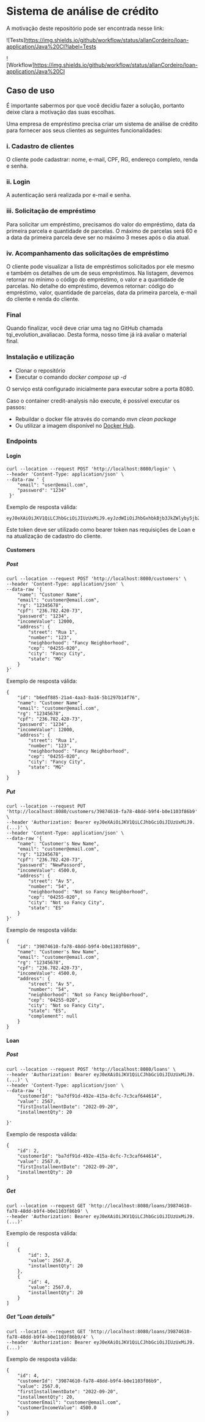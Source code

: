 # Sistema de análise de crédito

A motivação deste repositório pode ser encontrada nesse link: 

![Tests]https://img.shields.io/github/workflow/status/allanCordeiro/loan-application/Java%20CI?label=Tests

![Workflow]https://img.shields.io/github/workflow/status/allanCordeiro/loan-application/Java%20CI

## Caso de uso

É importante sabermos por que você decidiu fazer a solução, portanto deixe clara a motivação das suas escolhas. 

Uma empresa de empréstimo precisa criar um sistema de análise de crédito para fornecer aos seus clientes as seguintes funcionalidades:
### i. Cadastro de clientes 

O cliente pode cadastrar: nome, e-mail, CPF, RG, endereço completo, renda e senha.
### ii. Login

A autenticação será realizada por e-mail e senha.
### iii. Solicitação de empréstimo

Para solicitar um empréstimo, precisamos do valor do empréstimo, data da primeira parcela e quantidade de parcelas. 
O máximo de parcelas será 60 e a data da primeira parcela deve ser no máximo 3 meses após o dia atual.

### iv. Acompanhamento das solicitações de empréstimo

O cliente pode visualizar a lista de empréstimos solicitados por ele mesmo e também os detalhes de um de seus empréstimos.
Na listagem, devemos retornar no mínimo o código do empréstimo, o valor e a quantidade de parcelas.
No detalhe do empréstimo, devemos retornar: código do empréstimo, valor, quantidade de parcelas, data da primeira parcela, e-mail do cliente e renda do cliente.

### Final

Quando finalizar, você deve criar uma tag no GitHub chamada tqi_evolution_avaliacao. Desta forma, nosso time já irá avaliar o material final.

### Instalação e utilização

- Clonar o repositório
- Executar o comando _docker compose up -d_

O serviço está configurado inicialmente para executar sobre a porta 8080.

Caso o container credit-analysis não execute, é possível executar os passos:
- Rebuildar o docker file através do comando _mvn clean package_
- Ou utilizar a imagem disponível no [Docker Hub](https://hub.docker.com/repository/docker/allancordeiros/credit-analysis). 

### Endpoints
#### Login
```
curl --location --request POST 'http://localhost:8080/login' \
--header 'Content-Type: application/json' \
--data-raw ' {
    "email": "user@email.com",
    "password": "1234"
 }'
```

Exemplo de resposta válida:

```
eyJ0eXAiOiJKV1QiLCJhbGciOiJIUzUxMiJ9.eyJzdWIiOiJhbGxhbkBjb3JkZWlyby5jb20iLCJleHAiOjE2NTk5NzI0OTR9...
```
Este token deve ser utilizado como bearer token nas requisições de Loan e na atualização de cadastro do cliente.

#### Customers

##### Post
```
curl --location --request POST 'http://localhost:8080/customers' \
--header 'Content-Type: application/json' \
--data-raw '{
    "name": "Customer Name",
    "email": "customer@email.com",
    "rg": "12345678",
    "cpf": "236.782.420-73",
    "password": "1234",
    "incomeValue": 12000,
    "address": {
        "street": "Rua 1",
        "number": "123",
        "neighborhood": "Fancy Neighborhood",
        "cep": "04255-020",
        "city": "Fancy City",
        "state": "MG"
    }
}'
```
Exemplo de resposta válida:

```
{    
    "id": "b6edf885-21a4-4aa3-8a16-5b1297b14f76",
    "name": "Customer Name",
    "email": "customer@email.com",
    "rg": "12345678",
    "cpf": "236.782.420-73",
    "password": "1234",
    "incomeValue": 12000,
    "address": {
        "street": "Rua 1",
        "number": "123",
        "neighborhood": "Fancy Neighborhood",
        "cep": "04255-020",
        "city": "Fancy City",
        "state": "MG"
    }
}
```
##### Put
```
curl --location --request PUT 'http://localhost:8080/customers/39874610-fa78-48dd-b9f4-b0e1103f86b9' \
--header 'Authorization: Bearer eyJ0eXAiOiJKV1QiLCJhbGciOiJIUzUxMiJ9.(...)' \
--header 'Content-Type: application/json' \
--data-raw '{
    "name": "Customer's New Name",
    "email": "customer@email.com",
    "rg": "12345678",
    "cpf": "236.782.420-73",
    "password": "NewPassord",
    "incomeValue": 4500.0,
    "address": {
        "street": "Av 5",
        "number": "54",
        "neighborhood": "Not so Fancy Neighborhood",
        "cep": "04255-020",
        "city": "Not so Fancy City",
        "state": "ES"
    }
}'
```
Exemplo de resposta válida:

```
{
    "id": "39874610-fa78-48dd-b9f4-b0e1103f86b9",
    "name": "Customer's New Name",
    "email": "customer@email.com",
    "rg": "12345678",
    "cpf": "236.782.420-73",
    "incomeValue": 4500.0,
    "address": {
        "street": "Av 5",
        "number": "54",
        "neighborhood": "Not so Fancy Neighborhood",
        "cep": "04255-020",
        "city": "Not so Fancy City",
        "state": "ES",
        "complement": null
    }
}
```

#### Loan

##### Post

```
curl --location --request POST 'http://localhost:8080/loans' \
--header 'Authorization: Bearer eyJ0eXAiOiJKV1QiLCJhbGciOiJIUzUxMiJ9.(...)' \
--header 'Content-Type: application/json' \
--data-raw '{
    "customerId": "ba7df91d-492e-415a-8cfc-7c3caf644614",
    "value": 2567,
    "firstInstallmentDate": "2022-09-20",
    "installmentQty": 20

}'
```
Exemplo de resposta válida:

```
{
    "id": 2,
    "customerId": "ba7df91d-492e-415a-8cfc-7c3caf644614",
    "value": 2567.0,
    "firstInstallmentDate": "2022-09-20",
    "installmentQty": 20
}
```

##### Get
```
curl --location --request GET 'http://localhost:8080/loans/39874610-fa78-48dd-b9f4-b0e1103f86b9' \
--header 'Authorization: Bearer eyJ0eXAiOiJKV1QiLCJhbGciOiJIUzUxMiJ9.(...)'
```

Exemplo de resposta válida: 

```
[
    {
        "id": 3,
        "value": 2567.0,
        "installmentQty": 20
    },
    {
        "id": 4,
        "value": 2567.0,
        "installmentQty": 20
    }
]
```

##### Get "Loan details"

```
curl --location --request GET 'http://localhost:8080/loans/39874610-fa78-48dd-b9f4-b0e1103f86b9/4' \
--header 'Authorization: Bearer eyJ0eXAiOiJKV1QiLCJhbGciOiJIUzUxMiJ9.(...)'
```

Exemplo de resposta válida:

```
{
    "id": 4,
    "customerId": "39874610-fa78-48dd-b9f4-b0e1103f86b9",
    "value": 2567.0,
    "firstInstallmentDate": "2022-09-20",
    "installmentQty": 20,
    "customerEmail": "customer@email.com",
    "customerIncomeValue": 4500.0
}
```